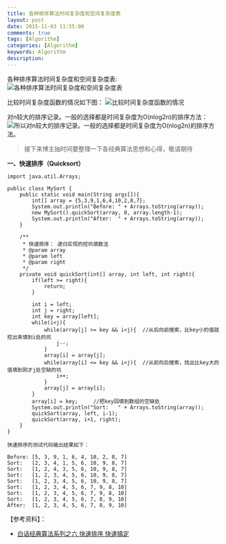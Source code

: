 ```yaml
---
title: 各种排序算法时间复杂度和空间复杂度表
layout: post
date: 2015-11-03 11:55:00
comments: true
tags: [Algorithm]
categories: [Algorithm]
keywords: Algorithm
description: 
---
```



 各种排序算法时间复杂度和空间复杂度表:
![ 各种排序算法时间复杂度和空间复杂度表 ](http://img.blog.csdn.net/20151030144431204)

比较时间复杂度函数的情况如下图：
![ 比较时间复杂度函数的情况](http://img.blog.csdn.net/20151103162645669)

对n较大的排序记录。一般的选择都是时间复杂度为O(nlog2n)的排序方法：
![所以对n较大的排序记录。一般的选择都是时间复杂度为O(nlog2n)的排序方法。](http://img.blog.csdn.net/20151103162831646)
> 接下来博主抽时间要整理一下各经典算法思想和心得，敬请期待


<!--more-->


**一、快速排序（Quicksort）**
```
import java.util.Arrays;

public class MySort {
	public static void main(String args[]){
		int[] array = {5,3,9,1,6,4,10,2,8,7};
		System.out.println("Before: " + Arrays.toString(array));
		new MySort().quickSort(array, 0, array.length-1);
		System.out.println("After:  " + Arrays.toString(array));
	}
	
	/**
	 * 快速排序： 递归实现的挖坑填数法
	 * @param array
	 * @param left
	 * @param right
	 */
	private void quickSort(int[] array, int left, int right){
		if(left >= right){
			return;
		}
		
		int i = left;
		int j = right;
		int key = array[left];
		while(i<j){
			while(array[j] >= key && i<j){	//从后向前搜索，比key小的值就挖出来填到i处的坑
				j--;
			}
			array[i] = array[j];
			while(array[i] <= key && i<j){	//从前向后搜索，找出比key大的值填到刚才j处空缺的坑
				i++;
			}
			array[j] = array[i];
		}
		array[i] = key;		//把key回填到数组的空缺处
		System.out.println("Sort:   " + Arrays.toString(array));
		quickSort(array, left, i-1);
		quickSort(array, i+1, right);
	}
}
```

```
快速排序的测试代码输出结果如下：

Before: [5, 3, 9, 1, 6, 4, 10, 2, 8, 7]
Sort:   [2, 3, 4, 1, 5, 6, 10, 9, 8, 7]
Sort:   [1, 2, 4, 3, 5, 6, 10, 9, 8, 7]
Sort:   [1, 2, 3, 4, 5, 6, 10, 9, 8, 7]
Sort:   [1, 2, 3, 4, 5, 6, 10, 9, 8, 7]
Sort:   [1, 2, 3, 4, 5, 6, 7, 9, 8, 10]
Sort:   [1, 2, 3, 4, 5, 6, 7, 9, 8, 10]
Sort:   [1, 2, 3, 4, 5, 6, 7, 8, 9, 10]
After:  [1, 2, 3, 4, 5, 6, 7, 8, 9, 10]
```



【参考资料】：

 - [白话经典算法系列之六 快速排序 快速搞定](http://blog.csdn.net/morewindows/article/details/6684558)